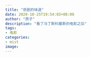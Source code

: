 ```yaml
---
title: "悲剧的味道"
date: 2020-10-25T19:54:03+08:00
author: "质子"
description: "看了马丁斯科塞斯的电影之后"
tags:
- 电影
categories: 
- mist
image: 
---
```


